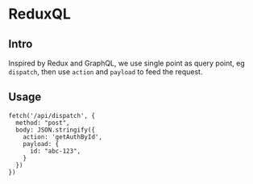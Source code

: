 # ReduxQL

## Intro

Inspired by Redux and GraphQL, we use single point as query point, eg `dispatch`, then use `action` and `payload` to feed the request.

## Usage

```
fetch('/api/dispatch', {
  method: "post",
  body: JSON.stringify({
    action: 'getAuthById',
    payload: {
      id: "abc-123",
    }
  })
})
```
